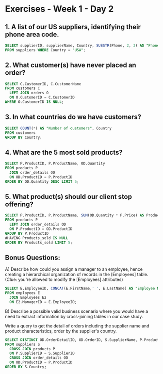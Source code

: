 # Exercises - Week 1 - Day 2

## 1. A list of our US suppliers, identifying their phone area code.

```sql
SELECT supplierID, supplierName, Country, SUBSTR(Phone, 2, 3) AS "Phone Area Code"
FROM suppliers WHERE Country = "USA";
```
## 2. What customer(s) have never placed an order?

```sql
SELECT C.CustomerID, C.CustomerName
FROM customers C
  LEFT JOIN orders O 
  ON O.CustomerID = C.CustomerID
WHERE O.CustomerID IS NULL;
```

## 3. In what countries do we have customers?

```sql
SELECT COUNT(*) AS "Number of customers", Country 
FROM customers
GROUP BY Country;
```

## 4. What are the 5 most sold products?

```sql
SELECT P.ProductID, P.ProductName, OD.Quantity 
FROM products P
  JOIN order_details OD 
  ON OD.ProductID = P.ProductID
ORDER BY OD.Quantity DESC LIMIT 5;
```

## 5. What product(s) should our client stop offering?

```sql
SELECT P.ProductID, P.ProductName, SUM(OD.Quantity * P.Price) AS Products_sold 
FROM products P
  LEFT JOIN order_details OD 
  ON P.ProductID = OD.ProductID
GROUP BY P.ProductID
#HAVING Products_sold IS NULL
ORDER BY Products_sold LIMIT 5;
```

## Bonus Questions:

A) Describe how could you assign a manager to an employee, hence creating a hierarchical organization of records in the [Employees] table.
(Clue: you're allowed to modify the [Employees] attributes)

```sql
SELECT E.EmployeeID, CONCAT(E.FirstName,' ', E.LastName) AS "Employee Name", CONCAT(.FirstName,' ', M.LastName) AS "Manager Name"
FROM employees E
  JOIN Employees E2 
  ON E2.ManagerID = E.EmployeeID;
```

B) Describe a possible valid business scenario where you would have a need to extract information by cross-joining tables in our case study.

Write a query to get the detail of orders including the supplier name and product characteristics, order by the supplier's country.


```sql
SELECT DISTINCT OD.OrderDetailID, OD.OrderID, S.SupplierName, P.ProductName, P.Price, OD.Quantity
FROM suppliers S
  CROSS JOIN products P 
  ON P.SupplierID = S.SupplierID
  CROSS JOIN order_details OD 
  ON OD.ProductID = P.ProductID
ORDER BY S.Country;
```
